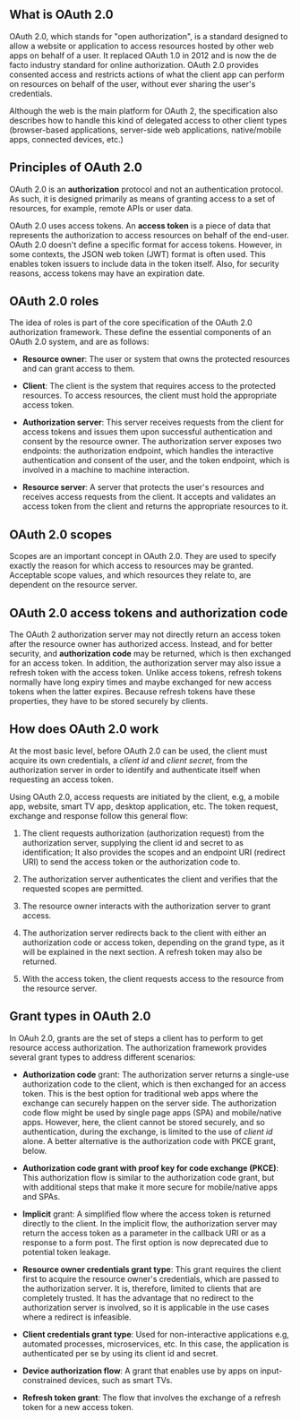 ## What is OAuth 2.0

OAuth 2.0, which stands for "open authorization", is a standard designed to allow a website or application to access resources hosted by other web apps on behalf of a user. It replaced OAuth 1.0 in 2012 and is now the de facto industry standard for online authorization. OAuth 2.0 provides consented access and restricts actions of what the client app can perform on resources on behalf of the user, without ever sharing the user's credentials.

Although the web is the main platform for OAuth 2, the specification also describes how to handle this kind of delegated access to other client types (browser-based applications, server-side web applications, native/mobile apps, connected devices, etc.)

## Principles of OAuth 2.0

OAuth 2.0 is an **authorization** protocol and not an authentication protocol. As such, it is designed primarily as means of granting access to a set of resources, for example, remote APIs or user data.

OAuth 2.0 uses access tokens. An **access token** is a piece of data that represents the authorization to access resources on behalf of the end-user. OAuth 2.0 doesn't define a specific format for access tokens. However, in some contexts, the JSON web token (JWT) format is often used. This enables token issuers to include data in the token itself. Also, for security reasons, access tokens may have an expiration date.

## OAuth 2.0 roles

The idea of roles is part of the core specification of the OAuth 2.0 authorization framework. These define the essential components of an OAuth 2.0 system, and are as follows:

- **Resource owner**: The user or system that owns the protected resources and can grant access to them.

- **Client**: The client is the system that requires access to the protected resources. To access resources, the client must hold the appropriate access token.

- **Authorization server**: This server receives requests from the client for access tokens and issues them upon successful authentication and consent by the resource owner. The authorization server exposes two endpoints: the authorization endpoint, which handles the interactive authentication and consent of the user, and the token endpoint, which is involved in a machine to machine interaction.

- **Resource server**: A server that protects the user's resources and receives access requests from the client. It accepts and validates an access token from the client and returns the appropriate resources to it.

## OAuth 2.0 scopes

Scopes are an important concept in OAuth 2.0. They are used to specify exactly the reason for which access to resources may be granted. Acceptable scope values, and which resources they relate to, are dependent on the resource server.

## OAuth 2.0 access tokens and authorization code

The OAuth 2 authorization server may not directly return an access token after the resource owner has authorized access. Instead, and for better security, and **authorization code** may be returned, which is then exchanged for an access token. In addition, the authorization server may also issue a refresh token with the access token. Unlike access tokens, refresh tokens normally have long expiry times and maybe exchanged for new access tokens when the latter expires. Because refresh tokens have these properties, they have to be stored securely by clients.

## How does OAuth 2.0 work

At the most basic level, before OAuth 2.0 can be used, the client must acquire its own credentials, a *client id* and *client secret*, from the authorization server in order to identify and authenticate itself when requesting an access token.

Using OAuth 2.0, access requests are initiated by the client, e.g, a mobile app, website, smart TV app, desktop application, etc. The token request, exchange and response follow this general flow:

1. The client requests authorization (authorization request) from the authorization server, supplying the client id and secret to as identification; It also provides the scopes and an endpoint URI (redirect URI) to send the access token or the authorization code to.

2. The authorization server authenticates the client and verifies that the requested scopes are permitted.

3. The resource owner interacts with the authorization server to grant access.

4. The authorization server redirects back to the client with either an authorization code or access token, depending on the grand type, as it will be explained in the next section. A refresh token may also be returned. 

5. With the access token, the client requests access to the resource from the resource server.

## Grant types in OAuth 2.0

In OAuh 2.0, grants are the set of steps a client has to perform to get resource access authorization. The authorization framework provides several grant types to address different scenarios:

- **Authorization code** grant: The authorization server returns a single-use authorization code to the client, which is then exchanged for an access token. This is the best option for traditional web apps where the exchange can securely happen on the server side. The authorization code flow might be used by single page apps (SPA) and mobile/native apps. However, here, the client cannot be stored securely, and so authentication, during the exchange, is limited to the use of *client id* alone. A better alternative is the authorization code with PKCE grant, below.

- **Authorization code grant with proof key for code exchange (PKCE)**: This authorization flow is similar to the authorization code grant, but with additional steps that make it more secure for mobile/native apps and SPAs.

- **Implicit** grant: A simplified flow where the access token is returned directly to the client. In the implicit flow, the authorization server may return the access token as a parameter in the callback URI or as a response to a form post. The first option is now deprecated due to potential token leakage.

- **Resource owner credentials grant type**: This grant requires the client first to acquire the resource owner's credentials, which are passed to the authorization server. It is, therefore, limited to clients that are completely trusted. It has the advantage that no redirect to the authorization server is involved, so it is applicable in the use cases where a redirect is infeasible.

- **Client credentials grant type**: Used for non-interactive applications e.g, automated processes, microservices, etc. In this case, the application is authenticated per se by using its client id and secret.

- **Device authorization flow**: A grant that enables use by apps on input-constrained devices, such as smart TVs.

- **Refresh token grant**: The flow that involves the exchange of a refresh token for a new access token.
